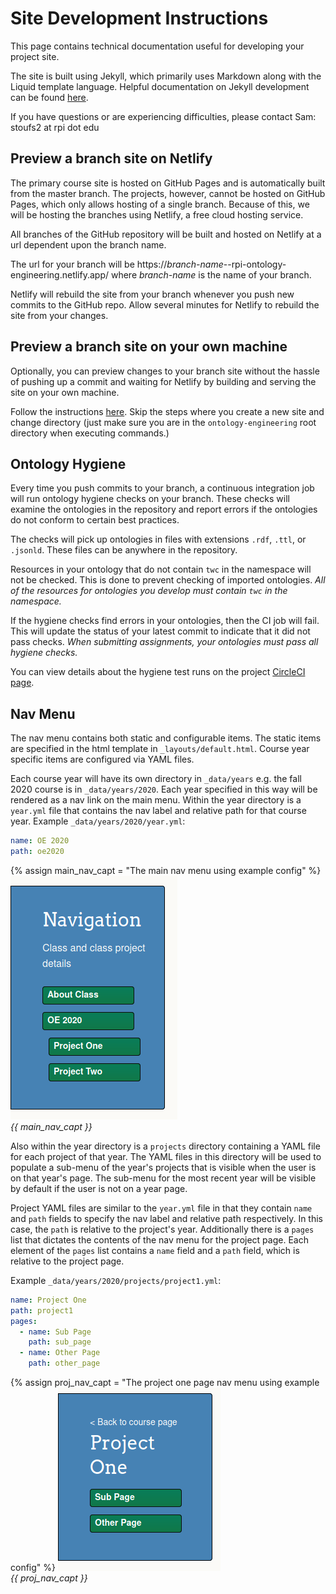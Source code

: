 ---
---

# Site Development Instructions

This page contains technical documentation useful for developing your project site.

The site is built using Jekyll, which primarily uses Markdown along with the Liquid template language.
Helpful documentation on Jekyll development can be found [here](https://jekyllrb.com).

If you have questions or are experiencing difficulties, please contact Sam:
stoufs2 at rpi dot edu

## Preview a branch site on Netlify

The primary course site is hosted on GitHub Pages and is automatically built from the master branch.
The projects, however, cannot be hosted on GitHub Pages, which only allows hosting of a single branch.
Because of this, we will be hosting the branches using Netlify, a free cloud hosting service.

All branches of the GitHub repository will be built and hosted on Netlify at a url dependent upon the branch name.

The url for your branch will be https://*branch-name*--rpi-ontology-engineering.netlify.app/
where *branch-name* is the name of your branch.

Netlify will rebuild the site from your branch whenever you push new commits to the GitHub repo.
Allow several minutes for Netlify to rebuild the site from your changes.

## Preview a branch site on your own machine

Optionally, you can preview changes to your branch site without the hassle of pushing up a commit and waiting for Netlify
by building and serving the site on your own machine.

Follow the instructions [here](https://jekyllrb.com/docs/).
Skip the steps where you create a new site and change directory (just make sure you are in the `ontology-engineering` root directory when executing commands.)

## Ontology Hygiene

Every time you push commits to your branch, a continuous integration job will run ontology hygiene checks on your branch.
These checks will examine the ontologies in the repository and report errors if the ontologies do not conform to certain best practices.

The checks will pick up ontologies in files with extensions `.rdf`, `.ttl`, or `.jsonld`.
These files can be anywhere in the repository.

Resources in your ontology that do not contain `twc` in the namespace will not be checked.
This is done to prevent checking of imported ontologies.
*All of the resources for ontologies you develop must contain `twc` in the namespace.*

If the hygiene checks find errors in your ontologies, then the CI job will fail.
This will update the status of your latest commit to indicate that it did not pass checks.
*When submitting assignments, your ontologies must pass all hygiene checks.*

You can view details about the hygiene test runs on the project [CircleCI page](https://app.circleci.com/pipelines/github/tetherless-world/ontology-engineering).


## Nav Menu

The nav menu contains both static and configurable items.
The static items are specified in the html template in `_layouts/default.html`.
Course year specific items are configured via YAML files.

Each course year will have its own directory in `_data/years` e.g. the fall 2020 course is in `_data/years/2020`.
Each year specified in this way will be rendered as a nav link on the main menu.
Within the year directory is a `year.yml` file that contains the nav label and relative path for that course year.  Example `_data/years/2020/year.yml`:
```yaml
name: OE 2020
path: oe2020
```
{% assign main_nav_capt = "The main nav menu using example config" %}
![{{ main_nav_capt }}](main_nav_example.png)
<br>
*{{ main_nav_capt }}*

Also within the year directory is a `projects` directory containing a YAML file for each project of that year.
The YAML files in this directory will be used to populate a sub-menu of the year's projects that is visible when the user is on that year's page.
The sub-menu for the most recent year will be visible by default if the user is not on a year page.

Project YAML files are similar to the `year.yml` file in that they contain `name` and `path` fields to specify the nav label and relative path respectively.
In this case, the `path` is relative to the project's year.
Additionally there is a `pages` list that dictates the contents of the nav menu for the project page.
Each element of the `pages` list contains a `name` field and a `path` field, which is relative to the project page.

Example `_data/years/2020/projects/project1.yml`:
```yaml
name: Project One
path: project1
pages:
  - name: Sub Page
    path: sub_page
  - name: Other Page
    path: other_page
```

{% assign proj_nav_capt = "The project one page nav menu using example config" %}
![{{ proj_nav_capt }}](project_nav_example.png)
<br>
*{{ proj_nav_capt }}*
